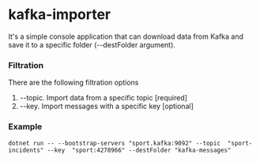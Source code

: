 # kafka-importer
It's a simple console application that can download data from Kafka and save it to a specific folder (--destFolder argument).

### Filtration
There are the following filtration options
1. --topic. Import data from a specific topic [required]
2. --key. Import messages with a specific key [optional]

### Example

`dotnet run -- --bootstrap-servers "sport.kafka:9092" --topic  "sport-incidents" --key  "sport:4278966" --destFolder "kafka-messages"`